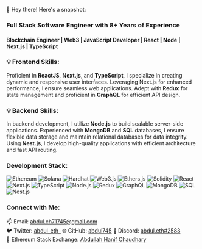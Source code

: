 👋 Hey there! Here's a snapshot:

### Full Stack Software Engineer with 8+ Years of Experience
#### Blockchain Engineer | Web3 | JavaScript Developer | React | Node | Next.js | TypeScript

### 💡 Frontend Skills:
Proficient in **ReactJS**, **Next.js**, and **TypeScript**, I specialize in creating dynamic and responsive user interfaces. Leveraging Next.js for enhanced performance, I ensure seamless web applications. Adept with **Redux** for state management and proficient in **GraphQL** for efficient API design.

### 💡 Backend Skills:
In backend development, I utilize **Node.js** to build scalable server-side applications. Experienced with **MongoDB** and **SQL** databases, I ensure flexible data storage and maintain relational databases for data integrity. Using **Nest.js**, I develop high-quality applications with efficient architecture and fast API routing.

### Development Stack:
![Ethereum](https://img.shields.io/badge/-Ethereum-3C3C3D?logo=ethereum&logoColor=A6A9AA)
![Solana](https://img.shields.io/badge/-Solana-2A922F?logo=solana&logoColor=white)
![Hardhat](https://img.shields.io/badge/-Hardhat-343434?logo=hardhat&logoColor=white)
![Web3.js](https://img.shields.io/badge/-Web3.js-3498DB?logo=web3.js&logoColor=white)
![Ethers.js](https://img.shields.io/badge/-Ethers.js-66595C?logo=ethereum&logoColor=white)
![Solidity](https://img.shields.io/badge/-Solidity-363636?logo=solidity&logoColor=white)
![React](https://img.shields.io/badge/-React-61DAFB?logo=react&logoColor=white)
![Next.js](https://img.shields.io/badge/-Next.js-000000?logo=next.js&logoColor=white)
![TypeScript](https://img.shields.io/badge/-TypeScript-3178C6?logo=typescript&logoColor=white)
![Node.js](https://img.shields.io/badge/-Node.js-339933?logo=node.js&logoColor=white)
![Redux](https://img.shields.io/badge/-Redux-764ABC?logo=redux&logoColor=white)
![GraphQL](https://img.shields.io/badge/-GraphQL-E10098?logo=graphql&logoColor=white)
![MongoDB](https://img.shields.io/badge/-MongoDB-47A248?logo=mongodb&logoColor=white)
![SQL](https://img.shields.io/badge/-SQL-4479A1?logo=postgresql&logoColor=white)
![Nest.js](https://img.shields.io/badge/-Nest.js-E0234E?logo=nestjs&logoColor=white)

### Connect with Me:
📫 Email: [abdul.ch71745@gmail.com](mailto:abdul.ch71745@gmail.com)  
🐦 Twitter: [abdul_eth_](https://x.com/abdul_eth_) 
🌐 GitHub: [abdul745](https://github.com/abdul745/)
💬 Discord: [abdul.eth#2583](https://discord.com/users/abdul.eth%232583)  
🔗 Ethereum Stack Exchange: [Abdullah Hanif Chaudhary](https://ethereum.stackexchange.com/users/76856/abdullah-hanif-chaudhary)
